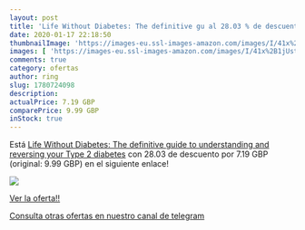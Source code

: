 ```yaml
---
layout: post
title: 'Life Without Diabetes: The definitive gu al 28.03 % de descuento'
date: 2020-01-17 22:18:50
thumbnailImage: 'https://images-eu.ssl-images-amazon.com/images/I/41x%2B1jUsteL._SL200_.jpg'
images: [ 'https://images-eu.ssl-images-amazon.com/images/I/41x%2B1jUsteL._SL200_.jpg' ]
comments: true
category: ofertas
author: ring
slug: 1780724098
description:
actualPrice: 7.19 GBP
comparePrice: 9.99 GBP
inStock: true
---
```


Está [Life Without Diabetes: The definitive guide to understanding and reversing your Type 2 diabetes](https://www.amazon.com/dp/1780724098/?tag=redken08-20) con 28.03 de descuento por 7.19 GBP (original: 9.99 GBP) en el siguiente enlace!

[![](https://images-eu.ssl-images-amazon.com/images/I/41x%2B1jUsteL._SL200_.jpg)](https://www.amazon.com/dp/1780724098/?tag=redken08-20)

[Ver la oferta!!](https://www.amazon.com/dp/1780724098/?tag=redken08-20)

[Consulta otras ofertas en nuestro canal de telegram](https://t.me/s/ofertas25)
